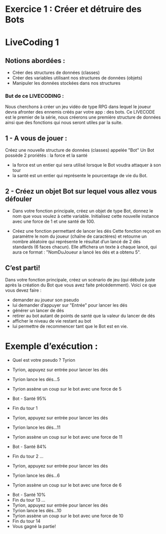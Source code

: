 # Exercice 1 : Créer et détruire des Bots

# LiveCoding 1

## Notions abordées :
*  Créer des structures de données (classes)
*  Créer des variables utilisant nos structures de données (objets)
*  Manipuler les données stockées dans nos structures

### But de ce LIVECODING :  
Nous cherchons à créer un jeu vidéo de type RPG dans lequel le joueur devra afronter des ennemis
créés par votre app : des bots.
Ce LIVECODE est le premier de la série, nous créerons une première structure de données ainsi que des
fonctions qui nous seront utiles par la suite.

## 1 - A vous de jouer :
Créez une nouvelle structure de données (classes) appelée "Bot"
Un Bot possède 2 proriétés : la force et la santé

* la force est un entier qui sera utilisé lorsque le Bot voudra attaquer à son tour
* la santé est un entier qui représente le pourcentage de vie du Bot.

## 2 - Créez un objet Bot sur lequel vous allez vous défouler

- Dans votre fonction principale, créez un objet de type Bot, donnez le nom que vous voulez à cette
variable. Initialisez cette nouvelle instance avec une force de 1 et une santé de 100.

- Créez une fonction permettant de lancer les dés
Cette fonction reçoit en paramètre le nom du joueur (chaîne de caractères) et retourne un nombre
aléatoire qui représente le résultat d’un lancé de 2 dés standards (6 faces chacun).
Elle affichera un texte à chaque lancé, qui aura ce format : "NomDuJoueur a lancé les dés et a
obtenu 5".
## C’est parti!

Dans votre fonction principale, créez un scénario de jeu (qui débute juste après la création du Bot
que vous avez faite précédemment).
Voici ce que vous devez faire :
* demander au joueur son pseudo
* lui demander d’appuyer sur "Entrée" pour lancer les dés
* générer un lancer de dés
* retirer au bot autant de points de santé que la valeur du lancer de dés
* afficher le niveau de vie restant au bot
* lui permettre de recommencer tant que le Bot est en vie.


# Exemple d’exécution :

- Quel est votre pseudo ? Tyrion
- Tyrion, appuyez sur entrée pour lancer les dés
- Tyrion lance les dés...5
- Tyrion assène un coup sur le bot avec une force de 5
- Bot - Santé 95%
- Fin du tour 1

- Tyrion, appuyez sur entrée pour lancer les dés
- Tyrion lance les dés...11
- Tyrion assène un coup sur le bot avec une force de 11
- Bot - Santé 84%
- Fin du tour 2
...
- Tyrion, appuyez sur entrée pour lancer les dés
- Tyrion lance les dés...6
+ Tyrion assène un coup sur le bot avec une force de 6
- Bot - Santé 10%
- Fin du tour 13
...
- Tyrion, appuyez sur entrée pour lancer les dés
- Tyrion lance les dés...10
- Tyrion assène un coup sur le bot avec une force de 10
- Fin du tour 14
- Vous gagné la partie!
